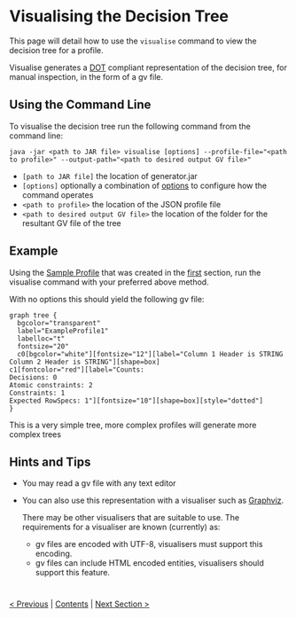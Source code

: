 # Visualising the Decision Tree

This page will detail how to use the `visualise` command to view the decision tree for a profile.

Visualise generates a <a href=https://en.wikipedia.org/wiki/DOT_(graph_description_language)>DOT</a> compliant representation of the decision tree, 
for manual inspection, in the form of a gv file.

## Using the Command Line


To visualise the decision tree run the following command from the command line:

`java -jar <path to JAR file> visualise [options] --profile-file="<path to profile>" --output-path="<path to desired output GV file>"`

* `[path to JAR file]` the location of generator.jar
* `[options]` optionally a combination of [options](../commandLineOptions/VisualiseOptions.md) to configure how the command operates
* `<path to profile>` the location of the JSON profile file
* `<path to desired output GV file>` the location of the folder for the resultant GV file of the tree

## Example

Using the [Sample Profile](ExampleProfile1.json) that was created in the [first](CreatingAProfile.md) section, run the visualise command
with your preferred above method. 

With no options this should yield the following gv file:

```
graph tree {
  bgcolor="transparent"
  label="ExampleProfile1"
  labelloc="t"
  fontsize="20"
  c0[bgcolor="white"][fontsize="12"][label="Column 1 Header is STRING
Column 2 Header is STRING"][shape=box]
c1[fontcolor="red"][label="Counts:
Decisions: 0
Atomic constraints: 2
Constraints: 1
Expected RowSpecs: 1"][fontsize="10"][shape=box][style="dotted"]
}
```

This is a very simple tree, more complex profiles will generate more complex trees

## Hints and Tips

* You may read a gv file with any text editor
* You can also use this representation with a visualiser such as [Graphviz](https://www.graphviz.org/).

    There may be other visualisers that are suitable to use. The requirements for a visualiser are known (currently) as:
    - gv files are encoded with UTF-8, visualisers must support this encoding.
    - gv files can include HTML encoded entities, visualisers should support this feature.

#
[< Previous](GeneratingData.md) | [Contents](StepByStepInstructions.md) | [Next Section >](BasicUsage.md)

